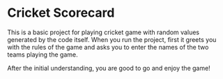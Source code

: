 # **Cricket Scorecard**

This is a basic project for playing cricket game with random values generated by the code itself. When you run the project, first it greets you with the rules of the game and asks you to enter the names of the two teams playing the game. 

After the initial understanding, you are good to go and enjoy the game!
